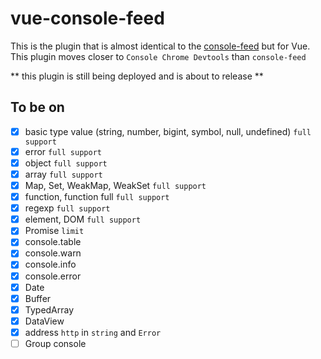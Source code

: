 # vue-console-feed

This is the plugin that is almost identical to the [console-feed](https://github.com/tachibana-shin/vue-console-feed) but for Vue. This plugin moves closer to `Console Chrome Devtools` than `console-feed`

** this plugin is still being deployed and is about to release **

## To be on

- [x] basic type value (string, number, bigint, symbol, null, undefined) `full support`
- [x] error `full support`
- [x] object `full support`
- [x] array `full support`
- [x] Map, Set, WeakMap, WeakSet `full support`
- [x] function, function full `full support`
- [x] regexp `full support`
- [x] element, DOM `full support`
- [x] Promise `limit`
- [x] console.table
- [x] console.warn
- [x] console.info
- [x] console.error
- [x] Date
- [x] Buffer
- [x] TypedArray
- [x] DataView
- [x] address `http` in `string` and `Error`
- [ ] Group console
